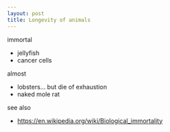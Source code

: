 ```yaml
---
layout: post
title: Longevity of animals
---
```


immortal
- jellyfish
- cancer cells

almost
- lobsters... but die of exhaustion 
- naked mole rat

see also
- https://en.wikipedia.org/wiki/Biological_immortality



